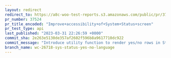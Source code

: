 ```yaml
---
layout: redirect
redirect_to: https://a8c-woo-test-reports.s3.amazonaws.com/public/pr/37524/api/index.html
pr_number: 37524
pr_title_encoded: "Improve+accessibility+of+System+Status+screen"
pr_test_type: api
last_published: "2023-03-31 22:26:59 +0000"
commit_sha: 2e263e5130de357af2602f596b8a9617710dc922
commit_message: "Introduce utility function to render yes/no rows in Status Report"
branch_name: wc-26718-sys-status-yes-no-language
---
```

